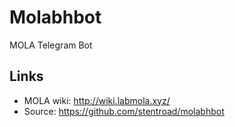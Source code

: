 # Molabhbot

MOLA Telegram Bot

## Links

  * MOLA wiki: http://wiki.labmola.xyz/
  * Source: https://github.com/stentroad/molabhbot

